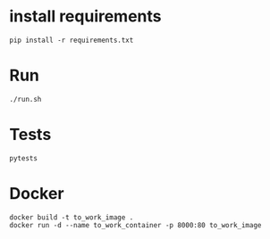 # install requirements
    pip install -r requirements.txt

# Run
    ./run.sh

# Tests
    pytests

# Docker 
    docker build -t to_work_image .
    docker run -d --name to_work_container -p 8000:80 to_work_image

